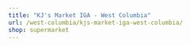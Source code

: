 ```yaml
---
title: "KJ's Market IGA - West Columbia"
url: /west-columbia/kjs-market-iga-west-columbia/
shop: supermarket
---
```

